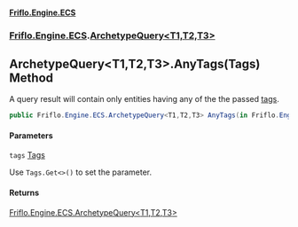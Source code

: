 #### [Friflo.Engine.ECS](index.md 'index')
### [Friflo.Engine.ECS](Friflo.Engine.ECS.md 'Friflo.Engine.ECS').[ArchetypeQuery&lt;T1,T2,T3&gt;](ArchetypeQuery_T1,T2,T3_.md 'Friflo.Engine.ECS.ArchetypeQuery<T1,T2,T3>')

## ArchetypeQuery<T1,T2,T3>.AnyTags(Tags) Method

A query result will contain only entities having any of the the passed [tags](ArchetypeQuery_T1,T2,T3_.AnyTags(Tags).md#Friflo.Engine.ECS.ArchetypeQuery_T1,T2,T3_.AnyTags(Friflo.Engine.ECS.Tags).tags 'Friflo.Engine.ECS.ArchetypeQuery<T1,T2,T3>.AnyTags(Friflo.Engine.ECS.Tags).tags').

```csharp
public Friflo.Engine.ECS.ArchetypeQuery<T1,T2,T3> AnyTags(in Friflo.Engine.ECS.Tags tags);
```
#### Parameters

<a name='Friflo.Engine.ECS.ArchetypeQuery_T1,T2,T3_.AnyTags(Friflo.Engine.ECS.Tags).tags'></a>

`tags` [Tags](Tags.md 'Friflo.Engine.ECS.Tags')

Use `Tags.Get<>()` to set the parameter.

#### Returns
[Friflo.Engine.ECS.ArchetypeQuery&lt;](ArchetypeQuery_T1,T2,T3_.md 'Friflo.Engine.ECS.ArchetypeQuery<T1,T2,T3>')[T1](ArchetypeQuery_T1,T2,T3_.md#Friflo.Engine.ECS.ArchetypeQuery_T1,T2,T3_.T1 'Friflo.Engine.ECS.ArchetypeQuery<T1,T2,T3>.T1')[,](ArchetypeQuery_T1,T2,T3_.md 'Friflo.Engine.ECS.ArchetypeQuery<T1,T2,T3>')[T2](ArchetypeQuery_T1,T2,T3_.md#Friflo.Engine.ECS.ArchetypeQuery_T1,T2,T3_.T2 'Friflo.Engine.ECS.ArchetypeQuery<T1,T2,T3>.T2')[,](ArchetypeQuery_T1,T2,T3_.md 'Friflo.Engine.ECS.ArchetypeQuery<T1,T2,T3>')[T3](ArchetypeQuery_T1,T2,T3_.md#Friflo.Engine.ECS.ArchetypeQuery_T1,T2,T3_.T3 'Friflo.Engine.ECS.ArchetypeQuery<T1,T2,T3>.T3')[&gt;](ArchetypeQuery_T1,T2,T3_.md 'Friflo.Engine.ECS.ArchetypeQuery<T1,T2,T3>')